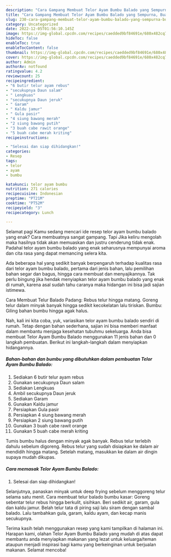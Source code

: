 ```yaml
---
description: "Cara Gampang Membuat Telor Ayam Bumbu Balado yang Sempurna, Buat Buka Puasa Sempurna"
title: "Cara Gampang Membuat Telor Ayam Bumbu Balado yang Sempurna, Buat Buka Puasa Sempurna"
slug: 230-cara-gampang-membuat-telor-ayam-bumbu-balado-yang-sempurna-buat-buka-puasa-sempurna
category: Uncategorized
date: 2022-12-05T01:56:10.145Z
image: https://img-global.cpcdn.com/recipes/caedded9bf84691e/680x482cq70/telor-ayam-bumbu-balado-foto-resep-utama.jpg
hideToc: false
enableToc: true
enableTocContent: false
thumbnail: https://img-global.cpcdn.com/recipes/caedded9bf84691e/680x482cq70/telor-ayam-bumbu-balado-foto-resep-utama.jpg
cover: https://img-global.cpcdn.com/recipes/caedded9bf84691e/680x482cq70/telor-ayam-bumbu-balado-foto-resep-utama.jpg
author: Admin
authorAv: notfound
ratingvalue: 4.2
reviewcount: 25
recipeingredient:
- "6 butir telur ayam rebus"
- "secukupnya Daun salam"
- " Lengkuas"
- "secukupnya Daun jeruk"
- " Garam"
- " Kaldu jamur"
- " Gula pasir"
- "4 siung bawang merah"
- "2 siung bawang putih"
- "3 buah cabe rawit orange"
- "5 buah cabe merah kriting"
recipeinstructions:

- "Selesai dan siap dihidangkan!"
categories:
- Resep
tags:
- telor
- ayam
- bumbu

katakunci: telor ayam bumbu 
nutrition: 271 calories
recipecuisine: Indonesian
preptime: "PT21M"
cooktime: "PT52M"
recipeyield: "3"
recipecategory: Lunch

---
```



Selamat pagi Kamu sedang mencari ide resep telor ayam bumbu balado yang enak? Cara membuatnya sangat gampang. Tapi Jika keliru mengolah maka hasilnya tidak akan memuaskan dan justru cenderung tidak enak. Padahal telor ayam bumbu balado yang enak seharusnya mempunyai aroma dan cita rasa yang dapat memancing selera kita.


Ada beberapa hal yang sedikit banyak berpengaruh terhadap kualitas rasa dari telor ayam bumbu balado, pertama dari jenis bahan, lalu pemilihan bahan segar dan bagus, hingga cara membuat dan menyajikannya. Tak perlu bingung jika hendak menyiapkan telor ayam bumbu balado yang enak di rumah, karena asal sudah tahu caranya maka hidangan ini bisa jadi sajian istimewa.

Cara Membuat Telur Balado Padang: Rebus telur hingga matang. Goreng telur dalam minyak banyak hingga sedikit kecokelatan lalu tiriskan. Bumbu: Giling bahan bumbu hingga agak halus.


Nah, kali ini kita coba, yuk, variasikan telor ayam bumbu balado sendiri di rumah. Tetap dengan bahan sederhana, sajian ini bisa memberi manfaat dalam membantu menjaga kesehatan tubuhmu sekeluarga. Anda bisa membuat Telor Ayam Bumbu Balado menggunakan 11 jenis bahan dan 0 langkah pembuatan. Berikut ini langkah-langkah dalam menyiapkan hidangannya.

<!--inarticleads1-->

##### Bahan-bahan dan bumbu yang dibutuhkan dalam pembuatan Telor Ayam Bumbu Balado:

1. Sediakan 6 butir telur ayam rebus
1. Gunakan secukupnya Daun salam
1. Sediakan  Lengkuas
1. Ambil secukupnya Daun jeruk
1. Sediakan  Garam
1. Gunakan  Kaldu jamur
1. Persiapkan  Gula pasir
1. Persiapkan 4 siung bawang merah
1. Persiapkan 2 siung bawang putih
1. Gunakan 3 buah cabe rawit orange
1. Gunakan 5 buah cabe merah kriting


Tumis bumbu halus dengan minyak agak banyak. Rebus telur terlebih dahulu sebelum digoreng. Rebus telur yang sudah disiapkan ke dalam air mendidih hingga matang. Setelah matang, masukkan ke dalam air dingin supaya mudah dikupas. 

<!--inarticleads2-->

##### Cara memasak Telor Ayam Bumbu Balado:


1. Selesai dan siap dihidangkan!

Selanjutnya, panaskan minyak untuk deep frying sebelum menggoreng telur selama satu menit. Cara membuat telur balado bumbu kasar: Goreng sebentar telur rebus hingga berkulit, sisihkan. Beri sedikit air, garam, gula dan kaldu jamur. Belah telur tata di piring saji lalu siram dengan sambal balado. Lalu tambahkan gula, garam, kaldu ayam, dan kecap manis secukupnya. 

Terima kasih telah menggunakan resep yang kami tampilkan di halaman ini. Harapan kami, olahan Telor Ayam Bumbu Balado yang mudah di atas dapat membantu anda menyiapkan makanan yang lezat untuk keluarga/teman ataupun menjadi inspirasi bagi kamu yang berkeinginan untuk berjualan makanan. Selamat mencoba!
